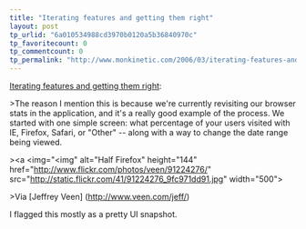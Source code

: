 ```yaml
---
title: "Iterating features and getting them right"
layout: post
tp_urlid: "6a010534988cd3970b0120a5b36840970c"
tp_favoritecount: 0
tp_commentcount: 0
tp_permalink: "http://www.monkinetic.com/2006/03/iterating-features-and-getting-them-right.html"
---
```

[Iterating features and getting them right](http://feeds.feedburner.com/veen?m=246):

&gt;The reason I mention this is because we&#39;re currently revisiting our browser stats in the application, and it&#39;s a really good example of the process. We started with one simple screen: what percentage of your users visited with IE, Firefox, Safari, or &quot;Other&quot; -- along with a way to change the date range being viewed.

&gt;<a <img="&lt;img" alt="Half Firefox" height="144" href="http://www.flickr.com/photos/veen/91224276/" src="http://static.flickr.com/41/91224276_9fc971dd91.jpg" width="500"></a>

&gt;Via [Jeffrey Veen] (http://www.veen.com/jeff/)

I flagged this mostly as a pretty UI snapshot.
